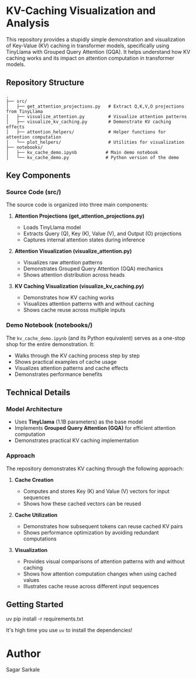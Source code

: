 # KV-Caching Visualization and Analysis

This repository provides a stupidly simple demonstration and visualization of Key-Value (KV) caching in transformer models, specifically using TinyLlama with Grouped Query Attention (GQA). It helps understand how KV caching works and its impact on attention computation in transformer models.

## Repository Structure

```
.
├── src/
│   ├── get_attention_projections.py   # Extract Q,K,V,O projections from TinyLlama
│   ├── visualize_attention.py         # Visualize attention patterns
│   ├── visualize_kv_caching.py        # Demonstrate KV caching effects
│   ├── attention_helpers/             # Helper functions for attention computation
│   └── plot_helpers/                  # Utilities for visualization
├── notebooks/
│   ├── kv_cache_demo.ipynb           # Main demo notebook
│   └── kv_cache_demo.py              # Python version of the demo
```

## Key Components

### Source Code (src/)

The source code is organized into three main components:

1. **Attention Projections (get_attention_projections.py)**
   - Loads TinyLlama model
   - Extracts Query (Q), Key (K), Value (V), and Output (O) projections
   - Captures internal attention states during inference

2. **Attention Visualization (visualize_attention.py)**
   - Visualizes raw attention patterns
   - Demonstrates Grouped Query Attention (GQA) mechanics
   - Shows attention distribution across heads

3. **KV Caching Visualization (visualize_kv_caching.py)**
   - Demonstrates how KV caching works
   - Visualizes attention patterns with and without caching
   - Shows cache reuse across multiple inputs

### Demo Notebook (notebooks/)

The `kv_cache_demo.ipynb` (and its Python equivalent) serves as a one-stop shop for the entire demonstration. It:
- Walks through the KV caching process step by step
- Shows practical examples of cache usage
- Visualizes attention patterns and cache effects
- Demonstrates performance benefits

## Technical Details

### Model Architecture
- Uses **TinyLlama** (1.1B parameters) as the base model
- Implements **Grouped Query Attention (GQA)** for efficient attention computation
- Demonstrates practical KV caching implementation

### Approach

The repository demonstrates KV caching through the following approach:

1. **Cache Creation**
   - Computes and stores Key (K) and Value (V) vectors for input sequences
   - Shows how these cached vectors can be reused

2. **Cache Utilization**
   - Demonstrates how subsequent tokens can reuse cached KV pairs
   - Shows performance optimization by avoiding redundant computations

3. **Visualization**
   - Provides visual comparisons of attention patterns with and without caching
   - Shows how attention computation changes when using cached values
   - Illustrates cache reuse across different input sequences

## Getting Started

uv pip install -r requirements.txt

It's high time you use `uv` to install the dependencies!


# Author
Sagar Sarkale